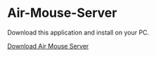 # Air-Mouse-Server
Download this application and install on your PC.

<a href="https://github.com/vamshidhar281997/Air-Mouse-Server/raw/main/Air Mouse.zip">Download Air Mouse Server</a>
